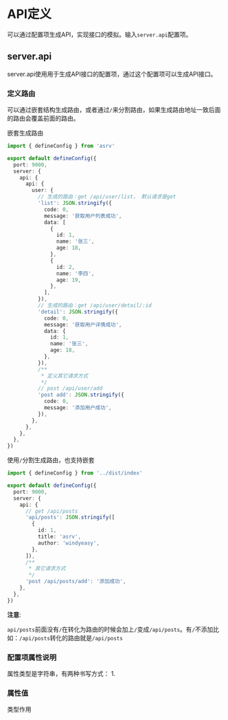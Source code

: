 # API定义

可以通过配置项生成API，实现接口的模拟。输入`server.api`配置项。

## server.api

server.api使用用于生成API接口的配置项，通过这个配置项可以生成API接口。

### 定义路由

可以通过嵌套结构生成路由，或者通过`/`来分割路由，如果生成路由地址一致后面的路由会覆盖前面的路由。

嵌套生成路由

```ts
import { defineConfig } from 'asrv'

export default defineConfig({
  port: 9000,
  server: {
    api: {
      api: {
        user: {
          // 生成的路由：get /api/user/list， 默认请求是get
          'list': JSON.stringify({
            code: 0,
            message: '获取用户列表成功',
            data: [
              {
                id: 1,
                name: '张三',
                age: 18,
              },
              {
                id: 2,
                name: '李四',
                age: 19,
              },
            ],
          }),
          // 生成的路由：get /api/user/detail/:id
          'detail': JSON.stringify({
            code: 0,
            message: '获取用户详情成功',
            data: {
              id: 1,
              name: '张三',
              age: 18,
            },
          }),
          /**
           * 定义其它请求方式
           */
          // post /api/user/add
          'post add': JSON.stringify({
            code: 0,
            message: '添加用户成功',
          }),
        },
      },
    },
  },
})
```

使用`/`分割生成路由，也支持嵌套

```ts
import { defineConfig } from '../dist/index'

export default defineConfig({
  port: 9000,
  server: {
    api: {
      // get /api/posts
      'api/posts': JSON.stringify([
        {
          id: 1,
          title: 'asrv',
          author: 'windyeasy',
        },
      ]),
      /**
       * 其它请求方式
       */
      'post /api/posts/add': '添加成功',
    },
  },
})
```

**注意**:

`api/posts`前面没有`/`在转化为路由的时候会加上`/`变成`/api/posts`。有`/`不添加比如：`/api/posts`转化的路由就是`/api/posts`

### 配置项属性说明

属性类型是字符串，有两种书写方式：
1.

### 属性值

类型作用
